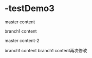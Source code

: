 # -testDemo3


master content

branch1 content

master content-2

branch1 content
branch1 content再次修改
